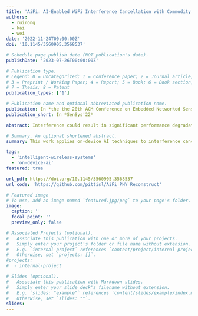 ```yaml
---
title: 'AiFi: AI-Enabled WiFi Interference Cancellation with Commodity PHY-Layer Information'
authors:
  - ruirong
  - kai
  - wei
date: '2022-11-24T00:00:00Z'
doi: '10.1145/3560905.3568537'

# Schedule page publish date (NOT publication's date).
publishDate: '2023-07-26T00:00:00Z'

# Publication type.
# Legend: 0 = Uncategorized; 1 = Conference paper; 2 = Journal article;
# 3 = Preprint / Working Paper; 4 = Report; 5 = Book; 6 = Book section;
# 7 = Thesis; 8 = Patent
publication_types: ['1']

# Publication name and optional abbreviated publication name.
publication: In *the the 20th ACM Conference on Embedded Networked Sensor Systems (Sensys'22)*
publication_short: In *SenSys'22*

abstract: Interference could result in significant performance degradation in WiFi networks. Most existing solutions to interference cancellation require extra RF hardware, which is usually infeasible in many low-power wireless scenarios. In this paper, we present AiFi, a new interference cancellation technique that can be applied to commodity WiFi devices without using any extra RF hardware. The key idea of AiFi is to retrieve knowledge about interference from the locally available physical-layer (PHY) information at the WiFi receiver, including the pilot information (PI) and the channel state information (CSI). AiFi leverages the power of AI to address the possible ambiguity when estimating interference from these PHY information, and incorporates the domain knowledge about WiFi PHY to minimize the neural network complexity. Experiment results show that AiFi can correct 80% of bit errors due to interference and improves the MAC frame reception rate by 18x, with <1ms latency for interference cancellation in each frame.

# Summary. An optional shortened abstract.
summary: This work applies on-device AI techniques to interference cancellation in WiFi networks and enables generalizable interference cancellation on commodity WiFi devices without any extra RF hardware. By using neural network models to mimic WiFi network's PHY-layer operation, AiFi can be generally applied to different types of interference signals ranging from concurrent WiFi transmissions, ZigBee/Bluetooth to wireless baby monitors or even microwave oven, and improves the MAC-layer frame reception rate by 18x.

tags:
  - 'intelligent-wireless-systems'
  - 'on-device-ai'
featured: true

url_pdf: https://doi.org/10.1145/3560905.3568537
url_code: 'https://github.com/pittisl/AiFi_PHY_Reconstruct'

# Featured image
# To use, add an image named `featured.jpg/png` to your page's folder.
image:
  caption: ''
  focal_point: ''
  preview_only: false

# Associated Projects (optional).
#   Associate this publication with one or more of your projects.
#   Simply enter your project's folder or file name without extension.
#   E.g. `internal-project` references `content/project/internal-project/index.md`.
#   Otherwise, set `projects: []`.
#projects:
#  - internal-project

# Slides (optional).
#   Associate this publication with Markdown slides.
#   Simply enter your slide deck's filename without extension.
#   E.g. `slides: "example"` references `content/slides/example/index.md`.
#   Otherwise, set `slides: ""`.
slides:
---
```

